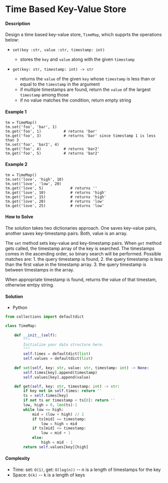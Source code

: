 # Time Based Key-Value Store

#### Description

Design a time based key-value store, `TimeMap`, which supprts the operations below:

- `set(key :str, value :str, timestamp: int)`

    - stores the `key` and `value` along with the given `timestamp`

- `get(key: str, timestamp: int) -> str`

    - returns the `value` of the given `key` whose `timestamp` is less than or equal to the `timestamp` in the argument
    - if multiple timestamps are found, return the `value` of the largest `timestamp` among those
    - if no value matches the condition, return empty string

#### Example 1

```
tm = TimeMap()
tm.set('foo', 'bar', 1)
tm.get('foo', 1)          # returns 'bar'
tm.get('foo', 3)          # returns 'bar' since timestamp 1 is less than 3
tm.set('foo', 'bar2', 4)
tm.get('foo', 4)          # returns 'bar2'
tm.get('foo', 5)          # returns 'bar2'
```

#### Example 2

```
tm = TimeMap()
tm.set('love', 'high', 10)
tm.set('love', 'low', 20)
tm.get('love', 5)            # returns ''
tm.get('love', 10)           # returns 'high'
tm.get('love', 15)           # returns 'high'
tm.get('love', 20)           # returns 'low'
tm.get('love', 25)           # returns 'low'
```

#### How to Solve

The solution takes two dictionaries approach. One saves key-value pairs, another saves key-timestamp pairs. Both, value is an array.

The `set` method sets key-value and key-timestamp pairs. When `get` method gets called, the timestamp array of the key is searched.
The timestamps comes in the ascending order, so binary search will be performed.
Possible matches are: 1. the query timestamp is found, 2. the query timestamp is less than the first value in the timestamp array. 3. the query timestamp is between timestamps in the array.

When appropriate timestamp is found, returns the value of that timestam, otherwise emtpy string.

#### Solution

- Python

```python
from collections import defaultdict

class TimeMap:
    
    def __init__(self):
        """
        Initialize your data structure here.
        """
        self.times = defaultdict(list)
        self.values = defaultdict(list)
        
    def set(self, key: str, value: str, timestamp: int) -> None:
        self.times[key].append(timestamp)
        self.values[key].append(value)

    def get(self, key: str, timestamp: int) -> str:
        if key not in self.times: return ''
        ts = self.times[key]
        if not ts or timestamp < ts[0]: return ''
        low, high = 0, len(ts)-1
        while low <= high:
            mid = (low + high) // 2
            if ts[mid] == timestamp:
                low = high = mid
            if ts[mid] <= timestamp:
                low = mid + 1
            else:
                high = mid - 1
        return self.values[key][high]
```

#### Complexity
- Time: set: `O(1)`, get: `O(log(n))` -- n is a length of timestamps for the key
- Space: `O(k)` -- k is a length of keys
